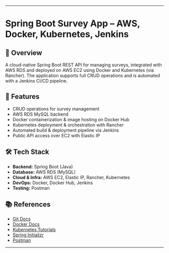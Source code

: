 
---

# Spring Boot Survey App – AWS, Docker, Kubernetes, Jenkins

## 📌 Overview

A cloud-native Spring Boot REST API for managing surveys, integrated with AWS RDS and deployed on AWS EC2 using Docker and Kubernetes (via Rancher). The application supports full CRUD operations and is automated with a Jenkins CI/CD pipeline.

## 🚀 Features

* CRUD operations for survey management
* AWS RDS MySQL backend
* Docker containerization & image hosting on Docker Hub
* Kubernetes deployment & orchestration with Rancher
* Automated build & deployment pipeline via Jenkins
* Public API access over EC2 with Elastic IP

## 🛠 Tech Stack

* **Backend:** Spring Boot (Java)
* **Database:** AWS RDS (MySQL)
* **Cloud & Infra:** AWS EC2, Elastic IP, Rancher, Kubernetes
* **DevOps:** Docker, Docker Hub, Jenkins
* **Testing:** Postman

## 📚 References

* [Git Docs](https://git-scm.com/doc)
* [Docker Docs](https://docs.docker.com/get-started/)
* [Kubernetes Tutorials](https://kubernetes.io/docs/tutorials/)
* [Spring Initializr](https://start.spring.io/)
* [Postman](https://www.postman.com/)

---
